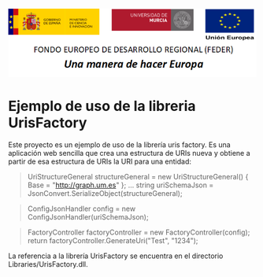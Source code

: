 ![](../../../Docs/media/CabeceraDocumentosMD.png)

# Ejemplo de uso de la libreria UrisFactory

Este proyecto es un ejemplo de uso de la librería uris factory. Es una aplicación web sencilla que crea una estructura de URIs nueva y obtiene a partir de esa estructura de URIs la URI para una entidad: 

> UriStructureGeneral structureGeneral = new UriStructureGeneral() { Base = "http://graph.um.es" };
> ...
> string uriSchemaJson = JsonConvert.SerializeObject(structureGeneral);

> ConfigJsonHandler config = new ConfigJsonHandler(uriSchemaJson);

> FactoryController factoryController = new FactoryController(config);
> return factoryController.GenerateUri("Test", "1234");

La referencia a la librería UrisFactory se encuentra en el directorio Libraries/UrisFactory.dll. 
